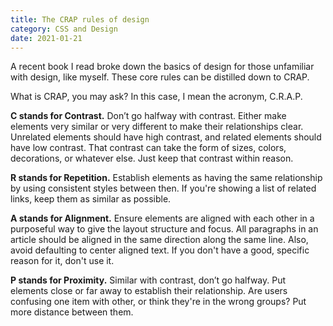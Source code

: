 ```yaml
---
title: The CRAP rules of design
category: CSS and Design
date: 2021-01-21
---
```


A recent book I read broke down the basics of design for those unfamiliar with design, like myself. These core rules can be distilled down to CRAP.

What is CRAP, you may ask? In this case, I mean the acronym, C.R.A.P.

**C stands for Contrast.** Don’t go halfway with contrast. Either make elements very similar or very different to make their relationships clear. Unrelated elements should have high contrast, and related elements should have low contrast. That contrast can take the form of sizes, colors, decorations, or whatever else. Just keep that contrast within reason.

**R stands for Repetition.** Establish elements as having the same relationship by using consistent styles between then. If you're showing a list of related links, keep them as similar as possible.

**A stands for Alignment.** Ensure elements are aligned with each other in a purposeful way to give the layout structure and focus. All paragraphs in an article should be aligned in the same direction along the same line. Also, avoid defaulting to center aligned text. If you don't have a good, specific reason for it, don't use it.

**P stands for Proximity.** Similar with contrast, don’t go halfway. Put elements close or far away to establish their relationship. Are users confusing one item with other, or think they're in the wrong groups? Put more distance between them.
